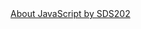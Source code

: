 <html>
  <title>MyNotes ---SDS202</title>
</html>
<a href="notes/JavaScript/">About JavaScript by SDS202</a>
